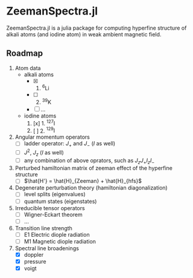 # ZeemanSpectra.jl

ZeemanSpectra.jl is a julia package for computing hyperfine structure of alkali atoms (and iodine atom) in weak ambient magnetic field.

## Roadmap
1. Atom data
    - alkali atoms
        - [x] 1. $^6\mathrm{Li}$
        - [ ] 2. $^{39}\mathrm{K}$
        - [ ] ...
    - iodine atoms
        1. [x] 1. $^{127}\mathrm{I}$
        2. [ ] 2. $^{129}\mathrm{I}$
2. Angular momentum operators
    - [ ] ladder operator: $J_+$ and $J_-$ ($I$ as well)
    - [ ] $J^2$, $J_z$ ($I$ as well)
    - [ ] any combination of above oprators, such as $J_zJ_+I_zI_-$
3. Perturbed hamiltonian matrix of zeeman effect of the hyperfine structure
    - [ ] $\hat{H'} = \hat{H}_{Zeeman} + \hat{H}_{hfs}$
4. Degenerate perturbation theory (hamiltonian diagonalization)
    - [ ] level splits (eigenvalues)
    - [ ] quantum states (eigenstates)
5. Irreducible tensor operators
    - [ ] Wigner-Eckart theorem
    - [ ] ...
6. Transition line strength
    - [ ] E1 Electric diople radiation
    - [ ] M1 Magnetic diople radiation
7. Spectral line broadenings
    - [x] doppler
    - [x] pressure
    - [x] voigt